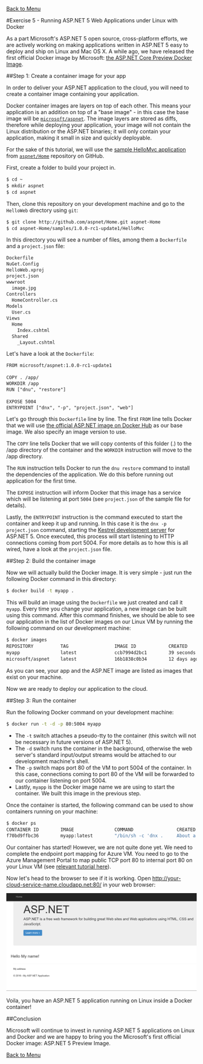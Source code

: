 [Back to Menu](../README.md)

#Exercise 5 - Running ASP.NET 5 Web Applications under Linux with Docker

As a part Microsoft's ASP.NET 5 open source, cross-platform efforts, we are actively working on making applications written in ASP.NET 5 easy to deploy and ship on Linux and Mac OS X. A while ago, we have released the first official Docker image by Microsoft: [the ASP.NET Core Preview Docker Image](https://hub.docker.com/r/microsoft/aspnet/).

##Step 1: Create a container image for your app

In order to deliver your ASP.NET application to the cloud, you will need to create a container image containing your application.

Docker container images are layers on top of each other. This means your application is an addition on top of a "base image" - in this case the base image will be [`microsoft/aspnet`](http://registry.hub.docker.com/u/microsoft/aspnet/). The image layers are stored as diffs, therefore while deploying your application, your image will not contain the Linux distribution or the ASP.NET binaries; it will only contain your application, making it small in size and quickly deployable.

For the sake of this tutorial, we will use the [sample HelloMvc application](https://github.com/aspnet/Home/tree/master/samples/HelloMvc) from [`aspnet/Home`](https://github.com/aspnet/Home/) repository on GitHub. 

First, create a folder to build your project in.

```bash
$ cd ~
$ mkdir aspnet
$ cd aspnet
```

Then, clone this repository on your development machine and go to the `HelloWeb` directory using `git`:

```bash
$ git clone http://github.com/aspnet/Home.git aspnet-Home
$ cd aspnet-Home/samples/1.0.0-rc1-update1/HelloMvc
```

In this directory you will see a number of files, among them a `Dockerfile` and a `project.json` file:

```
Dockerfile
NuGet.Config
HelloWeb.xproj
project.json
wwwroot
  image.jpg
Controllers
  HomeController.cs
Models
  User.cs
Views
  Home
    Index.cshtml
  Shared
    _Layout.cshtml
```

Let's have a look at the `Dockerfile`:

```
FROM microsoft/aspnet:1.0.0-rc1-update1

COPY . /app/
WORKDIR /app
RUN ["dnu", "restore"]

EXPOSE 5004
ENTRYPOINT ["dnx", "-p", "project.json", "web"]
```

Let's go through this `Dockerfile` line by line. The first `FROM` line tells Docker that we will use [the official ASP.NET image on Docker Hub](http://registry.hub.docker.com/u/microsoft/aspnet/) as our base image. We also specify an image version to use.

The `COPY` line tells Docker that we will copy contents of this folder (.) to the /app directory of the container and the `WORKDIR` instruction will move to the /app directory.

The `RUN` instruction tells Docker to run the `dnu restore` command to install the dependencies of the application. We do this before running out application for the first time.

The `EXPOSE` instruction will inform Docker that this image has a service which will be listening at port `5004` (see `project.json` of the sample file for details). 

Lastly, the `ENTRYPOINT` instruction is the command executed to start the container and keep it up and running. In this case it is the `dnx -p project.json` command, starting the [Kestrel development server](https://github.com/aspnet/KestrelHttpServer) for ASP.NET 5. Once executed, this process will start listening to HTTP connections coming from port 5004. For more details as to how this is all wired, have a look at the `project.json` file.

##Step 2: Build the container image

Now we will actually build the Docker image. It is very simple - just run the following Docker command in this directory:

```bash
$ docker build -t myapp .
```

This will build an image using the `Dockerfile` we just created and call it `myapp`. Every time you change your application, a new image can be built using this command. After this command finishes, we should be able to see our application in the list of Docker images on our Linux VM by running the following command on our development machine:

```bash
$ docker images
REPOSITORY          TAG                 IMAGE ID            CREATED             VIRTUAL SIZE
myapp               latest              ccb7994d2bc1        39 seconds ago      499.8 MB
microsoft/aspnet    latest              16b1838c0b34        12 days ago         473.4 MB
```

As you can see, your app and the ASP.NET image are listed as images that exist on your machine.

Now we are ready to deploy our application to the cloud.

##Step 3: Run the container

Run the following Docker command on your development machine:

```bash
$ docker run -t -d -p 80:5004 myapp
```

- The `-t` switch attaches a pseudo-tty to the container (this switch will not be necessary in future versions of ASP.NET 5).
- The `-d` switch runs the container in the background, otherwise the web server's standard input/output streams would be attached to our development machine's shell.
- The `-p` switch maps port 80 of the VM to port 5004 of the container. In this case, connections coming to port 80 of the VM will be forwarded to our container listening on port 5004.
- Lastly, `myapp` is the Docker image name we are using to start the container. We built this image in the previous step.

Once the container is started, the following command can be used to show containers running on your machine:

```bash
$ docker ps
CONTAINER ID        IMAGE               COMMAND                CREATED              STATUS              PORTS                  NAMES
f70bd9ffbc36        myapp:latest        "/bin/sh -c 'dnx .     About a minute ago   Up About a minute   0.0.0.0:80->5004/tcp   mad_goodall
```

Our container has started! However, we are not quite done yet. We need to complete the endpoint port mapping for Azure VM. You need to go to the Azure Management Portal to map public TCP port 80 to internal port 80 on your Linux VM (see [relevant tutorial here](http://azure.microsoft.com/en-us/documentation/articles/virtual-machines-set-up-endpoints/)).

Now let's head to the browser to see if it is working. Open http://your-cloud-service-name.cloudapp.net:80/ in your web browser:

![](images/aspnet01.png)

Voila, you have an ASP.NET 5 application running on Linux inside a Docker container!

##Conclusion

Microsoft will continue to invest in running ASP.NET 5 applications on Linux and Docker and we are happy to bring you the Microsoft's first official Docker image: ASP.NET 5 Preview Image.


[Back to Menu](../README.md)